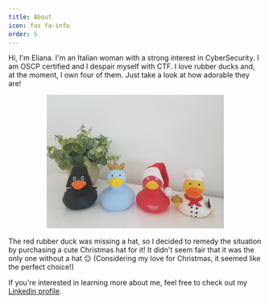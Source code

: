 ```yaml
---
title: About
icon: fas fa-info
order: 5
---
```

<script src="https://platform.linkedin.com/badges/js/profile.js" async defer type="text/javascript"></script>



Hi, I'm Eliana. I'm an Italian woman with a strong interest in CyberSecurity. I am OSCP certified and I despair myself with CTF.
I love rubber ducks and, at the moment, I own four of them. Just take a look at how adorable they are!

<p style="text-align:center;"><img style="border: 7px solid var(--sidebar-bg); " src="/assets/img/rubber_ducks.jpg" width="70%" height="70%"></p>

The red rubber duck was missing a hat, so I decided to remedy the situation by purchasing a cute Christmas hat for it! It didn't seem fair that it was the only one without a hat &#128528; (Considering my love for Christmas, it seemed like the perfect choice!)

If you're interested in learning more about me, feel free to check out my [Linkedin profile](https://it.linkedin.com/in/cannella-eliana?trk=profile-badge). 
